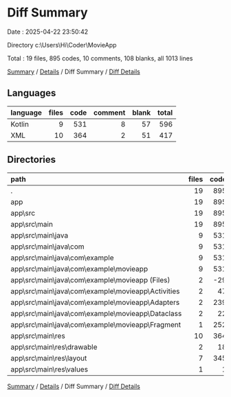 # Diff Summary

Date : 2025-04-22 23:50:42

Directory c:\\Users\\Hi\\Coder\\MovieApp

Total : 19 files,  895 codes, 10 comments, 108 blanks, all 1013 lines

[Summary](results.md) / [Details](details.md) / Diff Summary / [Diff Details](diff-details.md)

## Languages
| language | files | code | comment | blank | total |
| :--- | ---: | ---: | ---: | ---: | ---: |
| Kotlin | 9 | 531 | 8 | 57 | 596 |
| XML | 10 | 364 | 2 | 51 | 417 |

## Directories
| path | files | code | comment | blank | total |
| :--- | ---: | ---: | ---: | ---: | ---: |
| . | 19 | 895 | 10 | 108 | 1,013 |
| app | 19 | 895 | 10 | 108 | 1,013 |
| app\\src | 19 | 895 | 10 | 108 | 1,013 |
| app\\src\\main | 19 | 895 | 10 | 108 | 1,013 |
| app\\src\\main\\java | 9 | 531 | 8 | 57 | 596 |
| app\\src\\main\\java\\com | 9 | 531 | 8 | 57 | 596 |
| app\\src\\main\\java\\com\\example | 9 | 531 | 8 | 57 | 596 |
| app\\src\\main\\java\\com\\example\\movieapp | 9 | 531 | 8 | 57 | 596 |
| app\\src\\main\\java\\com\\example\\movieapp (Files) | 2 | -29 | -12 | -5 | -46 |
| app\\src\\main\\java\\com\\example\\movieapp\\Activities | 2 | 47 | 5 | 6 | 58 |
| app\\src\\main\\java\\com\\example\\movieapp\\Adapters | 2 | 239 | 7 | 27 | 273 |
| app\\src\\main\\java\\com\\example\\movieapp\\Dataclass | 2 | 22 | 0 | 6 | 28 |
| app\\src\\main\\java\\com\\example\\movieapp\\Fragment | 1 | 252 | 8 | 23 | 283 |
| app\\src\\main\\res | 10 | 364 | 2 | 51 | 417 |
| app\\src\\main\\res\\drawable | 2 | 18 | 0 | 1 | 19 |
| app\\src\\main\\res\\layout | 7 | 345 | 2 | 50 | 397 |
| app\\src\\main\\res\\values | 1 | 1 | 0 | 0 | 1 |

[Summary](results.md) / [Details](details.md) / Diff Summary / [Diff Details](diff-details.md)